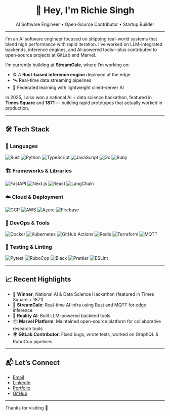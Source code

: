 <h1 align="center">👋 Hey, I'm Richie Singh</h1>

<p align="center">
  AI Software Engineer • Open-Source Contributor • Startup Builder
</p>

---

I'm an AI software engineer focused on shipping real-world systems that blend high performance with rapid iteration. I’ve worked on LLM-integrated backends, inference engines, and AI-powered tools—plus contributed to open-source projects at GitLab and Marvel.

I’m currently building at **StreamGale**, where I’m working on:
- ⚙️ A **Rust-based inference engine** deployed at the edge
- 🛰️ Real-time data streaming pipelines
- 🧠 Federated learning with lightweight client-server AI

In 2025, I also won a national AI + data science hackathon, featured in **Times Square** and **1871** — building rapid prototypes that actually worked in production.

---

## 🛠️ Tech Stack

### 🧠 Languages  
![Rust](https://img.shields.io/badge/Rust-000000?style=flat&logo=rust&logoColor=white)
![Python](https://img.shields.io/badge/Python-3776AB?style=flat&logo=python&logoColor=white)
![TypeScript](https://img.shields.io/badge/TypeScript-007ACC?style=flat&logo=typescript&logoColor=white)
![JavaScript](https://img.shields.io/badge/JavaScript-F7DF1E?style=flat&logo=javascript&logoColor=black)
![Go](https://img.shields.io/badge/Go-00ADD8?style=flat&logo=go&logoColor=white)
![Ruby](https://img.shields.io/badge/Ruby-CC342D?style=flat&logo=ruby&logoColor=white)

### 🏗️ Frameworks & Libraries  
![FastAPI](https://img.shields.io/badge/FastAPI-009688?style=flat&logo=fastapi&logoColor=white)
![Next.js](https://img.shields.io/badge/Next.js-000000?style=flat&logo=nextdotjs&logoColor=white)
![React](https://img.shields.io/badge/React-20232A?style=flat&logo=react&logoColor=61DAFB)
![LangChain](https://img.shields.io/badge/LangChain-blue?style=flat)

### ☁️ Cloud & Deployment  
![GCP](https://img.shields.io/badge/Google%20Cloud-4285F4?style=flat&logo=googlecloud&logoColor=white)
![AWS](https://img.shields.io/badge/AWS-232F3E?style=flat&logo=amazonaws&logoColor=white)
![Azure](https://img.shields.io/badge/Azure-0078D4?style=flat&logo=microsoftazure&logoColor=white)
![Firebase](https://img.shields.io/badge/Firebase-FFCA28?style=flat&logo=firebase&logoColor=black)

### 🐳 DevOps & Tools  
![Docker](https://img.shields.io/badge/Docker-2496ED?style=flat&logo=docker&logoColor=white)
![Kubernetes](https://img.shields.io/badge/Kubernetes-326CE5?style=flat&logo=kubernetes&logoColor=white)
![GitHub Actions](https://img.shields.io/badge/GitHub_Actions-2088FF?style=flat&logo=githubactions&logoColor=white)
![Redis](https://img.shields.io/badge/Redis-DC382D?style=flat&logo=redis&logoColor=white)
![Terraform](https://img.shields.io/badge/Terraform-623CE4?style=flat&logo=terraform&logoColor=white)
![MQTT](https://img.shields.io/badge/MQTT-1E1E1E?style=flat)

### 🧪 Testing & Linting  
![Pytest](https://img.shields.io/badge/Pytest-0A9EDC?style=flat)
![RuboCop](https://img.shields.io/badge/RuboCop-CC342D?style=flat)
![Black](https://img.shields.io/badge/Black-000000?style=flat)
![Prettier](https://img.shields.io/badge/Prettier-F7B93E?style=flat)
![ESLint](https://img.shields.io/badge/ESLint-4B32C3?style=flat&logo=eslint)

---

## 📈 Recent Highlights

- 🥇 **Winner**, National AI & Data Science Hackathon (featured in Times Square + 1871)
- 🔧 **StreamGale**: Real-time AI infra using Rust and MQTT for edge inference
- 🚀 **Reality AI**: Built LLM-powered backend tools
- 📦 **Marvel Platform**: Maintained open-source platform for collaborative research tools
- 🌍 **GitLab Contributor**: Fixed bugs, wrote tests, worked on GraphQL & RuboCop pipelines

---

## 📬 Let’s Connect

- [Email](mailto:richie.amornchotsingh@gmail.com)
- [LinkedIn](https://linkedin.com/in/richieamornchotsingh)
- [Portfolio](https://hicounselor.com/portfolio/Richie/OTM3NDI=)
- [GitHub](https://github.com/richiectr360)

---

Thanks for visiting 🙌
